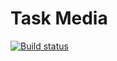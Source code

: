 # Task Media

[![Build status](https://ci.appveyor.com/api/projects/status/ei4uqvlpgfq2ury2?svg=true)](https://ci.appveyor.com/project/Nikoivan/task-media)